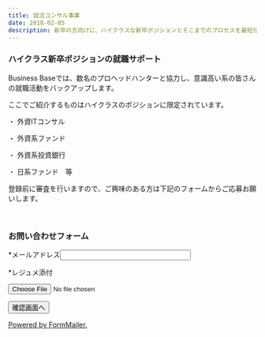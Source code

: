 ```yaml
---
title: 就活コンサル事業
date: 2018-02-05
description: 新卒の方向けに、ハイクラスな新卒ポジションとそこまでのプロセスを最短化するコンサルを無料で行ないます。
---
```


### ハイクラス新卒ポジションの就職サポート

Business Baseでは、数名のプロヘッドハンターと協力し、意識高い系の皆さんの就職活動をバックアップします。


ここでご紹介するものはハイクラスのポジションに限定されています。


・ 外資ITコンサル

・ 外資系ファンド

・ 外資系投資銀行

・ 日系ファンド　等


登録前に審査を行いますので、ご興味のある方は下記のフォームからご応募お願いします。

</br>

### お問い合わせフォーム 


<!-- text:mail -->
<p><span class="required">*</span>メールアドレス<input name="field_4665212" type="text" size="30">
</p>


<p><span class="required">*</span>レジュメ添付</p>
<p><input name="field_4665216" type="file" size="150">
</p>

<!-- charset -->
<!-- charset -->
<!-- paypal no confirm alert -->

<!-- paypal no confirm alert -->
<p><input name="submit" type="submit" value="確認画面へ" size="150"></p>
<!-- PayPal Logo -->

<!-- PayPal Logo -->
<p><a href="http://www.form-mailer.jp/" target="_blank" id="powered">Powered by FormMailer.</a></p>
</form>
